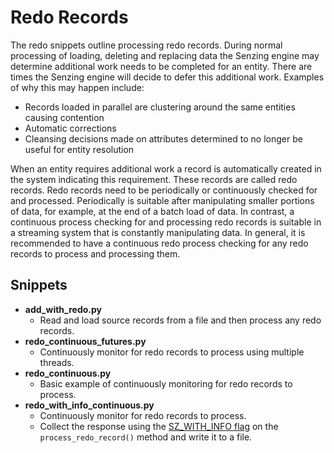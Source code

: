 # Redo Records

The redo snippets outline processing redo records. During normal processing of loading, deleting and replacing data the Senzing engine may determine additional work needs to be completed for an entity. There are times the Senzing engine will decide to defer this additional work. Examples of why this may happen include:

- Records loaded in parallel are clustering around the same entities causing contention
- Automatic corrections
- Cleansing decisions made on attributes determined to no longer be useful for entity resolution

When an entity requires additional work a record is automatically created in the system indicating this requirement. These records are called redo records. Redo records need to be periodically or continuously checked for and processed. Periodically is suitable after manipulating smaller portions of data, for example, at the end of a batch load of data. In contrast, a continuous process checking for and processing redo records is suitable in a streaming system that is constantly manipulating data. In general, it is recommended to have a continuous redo process checking for any redo records to process and processing them.

## Snippets

- **add_with_redo.py**
  - Read and load source records from a file and then process any redo records.
- **redo_continuous_futures.py**
  - Continuously monitor for redo records to process using multiple threads.
- **redo_continuous.py**
  - Basic example of continuously monitoring for redo records to process.
- **redo_with_info_continuous.py**
  - Continuously monitor for redo records to process.
  - Collect the response using the [SZ_WITH_INFO flag](../../README.md#with-info) on the `process_redo_record()` method and write it to a file.
